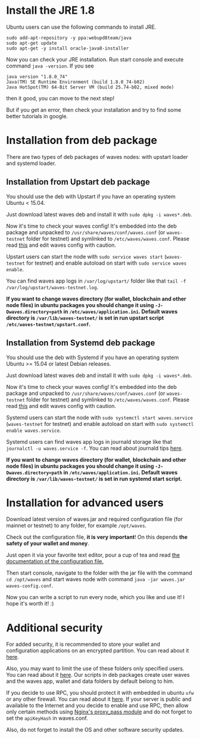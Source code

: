 # Install the JRE 1.8

Ubuntu users can use the following commands to install JRE.

```
sudo add-apt-repository -y ppa:webupd8team/java
sudo apt-get update
sudo apt-get -y install oracle-java8-installer
```

Now you can check your JRE installation. Run start console and execute command `java -version`. If you see

```
java version "1.8.0_74"
Java(TM) SE Runtime Environment (build 1.8.0_74-b02)
Java HotSpot(TM) 64-Bit Server VM (build 25.74-b02, mixed mode)
```

then it good, you can move to the next step!

But if you get an error, then check your installation and try to find some better tutorials in google.

# Installation from deb package

There are two types of deb packages of waves nodes: with upstart loader and systemd loader.

## Installation from Upstart deb package

You should use the deb with Upstart if you have an operating system Ubuntu &lt; 15.04.

Just download latest waves deb and install it with `sudo dpkg -i waves*.deb`.

Now it's time to check your waves config! It's embedded into the deb package and unpacked to `/usr/share/waves/conf/waves.conf` \(or `waves-testnet` folder for testnet\) and symlinked to `/etc/waves/waves.conf`. Please read [this](https://github.com/wavesplatform/Waves/wiki/Waves-Node-configuration-file) and edit waves config with caution.

Upstart users can start the node with `sudo service waves start` \(`waves-testnet` for testnet\) and enable autoload on start with `sudo service waves enable`.

You can find waves app logs in `/var/log/upstart/` folder like that `tail -f /var/log/upstart/waves-testnet.log`.

**If you want to change waves directory \(for wallet, blockchain and other node files\) in ubuntu packages you should change it using **`-J-Dwaves.directory=path`** in **`/etc/waves/application.ini`**. Default waves directory is **`/var/lib/waves-testnet/`** is set in run upstart script **`/etc/waves-testnet/upstart.conf`**.**

## Installation from Systemd deb package

You should use the deb with Systemd if you have an operating system Ubuntu &gt;= 15.04 or latest Debian releases.

Just download latest waves deb and install it with `sudo dpkg -i waves*.deb`.

Now it's time to check your waves config! It's embedded into the deb package and unpacked to `/usr/share/waves/conf/waves.conf` \(or `waves-testnet` folder for testnet\) and symlinked to `/etc/waves/waves.conf`. Please read [this](https://github.com/wavesplatform/Waves/wiki/Waves-Node-configuration-file) and edit waves config with caution.

Systemd users can start the node with `sudo systemctl start waves.service` \(`waves-testnet` for testnet\) and enable autoload on start with `sudo systemctl enable waves.service`.

Systemd users can find waves app logs in journald storage like that `journalctl -u waves.service -f`. You can read about journald tips [here](https://www.digitalocean.com/community/tutorials/how-to-use-journalctl-to-view-and-manipulate-systemd-logs).

**If you want to change waves directory \(for wallet, blockchain and other node files\) in ubuntu packages you should change it using **`-J-Dwaves.directory=path`** in **`/etc/waves/application.ini`**. Default waves directory is **`/var/lib/waves-testnet/`** is set in run systemd start script.**

# Installation for advanced users

Download latest version of waves.jar and required configuration file \(for mainnet or testnet\) to any folder, for example `/opt/waves`.

Check out the configuration file, **it is very important**! On this depends **the safety of your wallet and money**.

Just open it via your favorite text editor, pour a cup of tea and read [the documentation of the configuration file.](https://docs.wavesplatform.com/waves-full-node/how-to-configure-a-node.html)

Then start console, navigate to the folder with the jar file with the command `cd /opt/waves` and start waves node with command `java -jar waves.jar waves-config.conf`.

Now you can write a script to run every node, which you like and use it! I hope it's worth it! :\)

# Additional security

For added security, it is recommended to store your wallet and configuration applications on an encrypted partition. You can read about it [here](https://help.ubuntu.com/community/EncryptedFilesystems).

Also, you may want to limit the use of these folders only specified users. You can read about it [here](http://manpages.ubuntu.com/manpages/precise/man1/chown.1.html). Our scripts in deb packages create user waves and the waves app, wallet and data folders by default belong to him.

If you decide to use RPC, you should protect it with embedded in ubuntu `ufw` or any other firewall. You can read about it [here](https://www.digitalocean.com/community/tutorials/how-to-setup-a-firewall-with-ufw-on-an-ubuntu-and-debian-cloud-server). If your server is public and available to the Internet and you decide to enable and use RPC, then allow only certain methods using [Nginx's proxy\_pass module](http://nginx.org/ru/docs/http/ngx_http_proxy_module.html) and do not forget to set the `apiKeyHash` in waves.conf.

Also, do not forget to install the OS and other software security updates.

